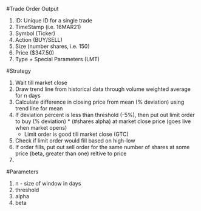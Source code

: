 #Trade Order Output
1. ID: Unique ID for a single trade
2. TimeStamp (i.e. 16MAR21)
3. Symbol (Ticker)
4. Action (BUY/SELL)
5. Size (number shares, i.e. 150)
6. Price ($347.50)
7. Type + Special Parameters (LMT)



#Strategy
1. Wait till market close
2. Draw trend line from historical data through volume weighted average for n days
3. Calculate difference in closing price from mean (% deviation) using trend line for mean
4. If deviation percent is less than threshold (-5%), then put out limit order to buy (% deviation) * (#shares alpha) at market close price (goes live when market opens)
    - Limit order is good till market close (GTC)
5. Check if limit order would fill based on high-low 
6. If order fills, put out sell order for the same number of shares at some price (beta, greater than one) reltive to price
7. 


#Parameters
1. n - size of window in days
2. threshold
3. alpha
4. beta